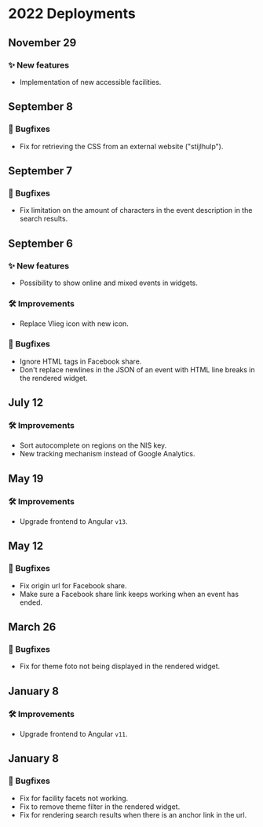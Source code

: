 # 2022 Deployments

## November 29

### ✨ New features

- Implementation of new accessible facilities.

## September 8

### 🐛 Bugfixes

- Fix for retrieving the CSS from an external website ("stijlhulp").

## September 7

### 🐛 Bugfixes

- Fix limitation on the amount of characters in the event description in the search results.

## September 6

### ✨ New features

- Possibility to show online and mixed events in widgets.

### 🛠 Improvements

- Replace Vlieg icon with new icon.

### 🐛 Bugfixes

- Ignore HTML tags in Facebook share.
- Don't replace newlines in the JSON of an event with HTML line breaks in the rendered widget.

## July 12

### 🛠 Improvements

- Sort autocomplete on regions on the NIS key.
- New tracking mechanism instead of Google Analytics.

## May 19

### 🛠 Improvements

- Upgrade frontend to Angular `v13`.

## May 12

### 🐛 Bugfixes

- Fix origin url for Facebook share.
- Make sure a Facebook share link keeps working when an event has ended.

## March 26

### 🐛 Bugfixes

- Fix for theme foto not being displayed in the rendered widget.

## January 8

### 🛠 Improvements

- Upgrade frontend to Angular `v11`.

## January 8

### 🐛 Bugfixes

- Fix for facility facets not working.
- Fix to remove theme filter in the rendered widget.
- Fix for rendering search results when there is an anchor link in the url.

